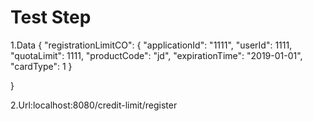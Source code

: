 # Test Step

1.Data
{
	"registrationLimitCO": {
		"applicationId": "1111",
		"userId": 1111,
		"quotaLimit": 1111,
		"productCode": "jd",
		"expirationTime": "2019-01-01",
		"cardType": 1
	}

}

2.Url:localhost:8080/credit-limit/register
